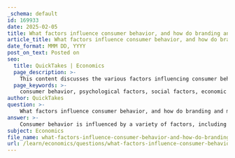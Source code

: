```yaml
---
_schema: default
id: 169933
date: 2025-02-05
title: What factors influence consumer behavior, and how do branding and marketing play a role?
article_title: What factors influence consumer behavior, and how do branding and marketing play a role?
date_format: MMM DD, YYYY
post_on_text: Posted on
seo:
  title: QuickTakes | Economics
  page_description: >-
    This content discusses the various factors influencing consumer behavior, including psychological, social, economic, and cultural elements, and explores the roles of branding and marketing in shaping these behaviors.
  page_keywords: >-
    consumer behavior, psychological factors, social factors, economic factors, cultural factors, branding, marketing strategies, brand loyalty, consumer engagement, incentives, scarcity, perceptions, motivations, beliefs, attitudes
author: QuickTakes
question: >-
    What factors influence consumer behavior, and how do branding and marketing play a role?
answer: >-
    Consumer behavior is influenced by a variety of factors, including psychological, social, economic, and cultural elements. Understanding these factors is crucial for businesses as they develop branding and marketing strategies to effectively reach and engage consumers. Here are some key influences on consumer behavior and the roles of branding and marketing:\n\n### Factors Influencing Consumer Behavior\n\n1. **Psychological Factors**: These include perceptions, motivations, beliefs, and attitudes. For instance, a consumer's perception of a brand can significantly affect their purchasing decisions. If a brand is perceived as high-quality or prestigious, consumers may be more willing to pay a premium for its products.\n\n2. **Social Factors**: The influence of family, friends, and social networks can shape consumer preferences and behaviors. Social incentives, such as the desire to fit in or gain approval from peers, can lead consumers to choose certain products over others. For example, if a consumer's social circle values eco-friendly products, they may be more inclined to purchase such items.\n\n3. **Economic Factors**: These include the consumer's income level, economic conditions, and the prices of goods and services. Economic incentives, such as discounts or promotions, can encourage consumers to make purchases. For example, a decrease in the price of a product may incentivize consumers to buy more of it, reflecting the basic principles of supply and demand.\n\n4. **Cultural Factors**: Cultural background and societal norms can influence consumer preferences and behaviors. Different cultures may have varying values and beliefs that affect what products are considered desirable.\n\n5. **Scarcity**: The perception of scarcity can increase the value of a product in the eyes of consumers, leading to higher demand. This is particularly evident in markets for luxury goods or collectibles, where limited availability can drive up prices.\n\n### Role of Branding and Marketing\n\n1. **Branding**: Effective branding creates a strong identity for a product or company, helping to differentiate it from competitors. A well-established brand can evoke trust and loyalty among consumers, making them more likely to choose that brand over others. Branding also communicates the values and quality associated with a product, influencing consumer perceptions.\n\n2. **Marketing Strategies**: Marketing plays a crucial role in shaping consumer behavior by communicating the benefits and features of products. Tailored marketing strategies that resonate with target audiences can enhance engagement and drive sales. For example, targeted advertising that aligns with consumer interests and preferences can lead to higher conversion rates.\n\n3. **Incentives**: Businesses can leverage various types of incentives to influence consumer behavior. Positive incentives, such as loyalty programs or discounts, can encourage repeat purchases and brand loyalty. Conversely, negative incentives, such as higher prices for less desirable products, can discourage certain behaviors.\n\n4. **Psychological Appeal**: Marketing campaigns often tap into psychological factors, such as emotions and aspirations. By appealing to consumers' desires for status, belonging, or self-improvement, marketers can create compelling narratives that drive purchasing decisions.\n\n5. **Consumer Engagement**: Modern marketing strategies increasingly focus on engaging consumers through social media and interactive platforms. This engagement fosters a sense of community and connection, further influencing consumer behavior.\n\nIn summary, consumer behavior is shaped by a complex interplay of psychological, social, economic, and cultural factors. Branding and marketing play vital roles in influencing these behaviors by creating strong brand identities, communicating value, and leveraging incentives. Understanding these dynamics allows businesses to tailor their strategies effectively, aligning their offerings with the motivations of their target audience.
subject: Economics
file_name: what-factors-influence-consumer-behavior-and-how-do-branding-and-marketing-play-a-role.md
url: /learn/economics/questions/what-factors-influence-consumer-behavior-and-how-do-branding-and-marketing-play-a-role
---
```


&nbsp;